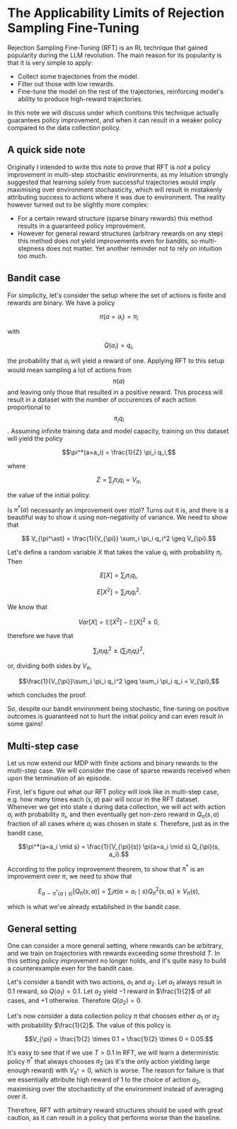 # The Applicability Limits of Rejection Sampling Fine-Tuning

Rejection Sampling Fine-Tuning (RFT) is an RL technique that gained popularity during the LLM revolution. The main reason for its popularity is that it is very simple to apply:
* Collect some trajectories from the model.
* Filter out those with low rewards.
* Fine-tune the model on the rest of the trajectories, reinforcing model's ability to produce high-reward trajectories.

In this note we will discuss under which conitions this technique actually guarantees policy improvement, and when it can result in a weaker policy compared to the data collection policy.

## A quick side note

Originally I intended to write this note to prove that RFT is _not_ a policy improvement in multi-step stochastic environments, as my intuition strongly suggested that learning solely from successful trajectories would imply maximising over environment stochasticity, which will result in mistakenly attributing success to actions where it was due to environment. The reality however turned out to be slightly more complex:
* For a certain reward structure (sparse binary rewards) this method results in a guaranteed policy improvement.
* However for general reward structures (arbitrary rewards on any step) this method does not yield improvements even for bandits, so multi-stepness does not matter.
Yet another reminder not to rely on intuition too much.

## Bandit case

For simplicity, let's consider the setup where the set of actions is finite and rewards are binary. We have a policy

$$\pi(a=a_i) = \pi_i$$

with

$$Q(a_i) = q_i,$$

the probability that $a_i$ will yield a reward of one. Applying RFT to this setup would mean sampling a lot of actions from $$\pi(a)$$ and leaving only those that resulted in a positive reward.
This process will result in a dataset with the number of occurences of each action proportional to $$\pi_i q_i$$. Assuming infinite training data and model capacity,
training on this dataset will yield the policy

$$\pi^*(a=a_i) = \frac{1}{Z} \pi_i q_i,$$

where

$$Z= \sum_i \pi_i q_i = V_{\pi},$$

the value of the initial policy.

Is $\pi^*(a)$ necessarily an improvement over $\pi(a)$? Turns out it is, and there is a beautiful way to show it using non-negativity of variance.
We need to show that

$$ V_{\pi^\ast} = \frac{1}{V_{\pi}} \sum_i \pi_i q_i^2 \geq V_{\pi}.$$

Let's define a random variable $X$ that takes the value $q_i$ with probability $\pi_i$. Then

$$E[X] = \sum_i \pi_i q_i,$$

$$E[X^2] = \sum_i \pi_i q_i^2.$$

We know that

$$Var[X] = \mathbb{E}[X^2] - \mathbb{E}[X]^2 \geq 0,$$

therefore we have that

$$\sum_i \pi_i q_i^2 \geq (\sum_i \pi_i q_i)^2,$$

or, dividing both sides by $V_{\pi}$,

$$\frac{1}{V_{\pi}}\sum_i \pi_i q_i^2 \geq \sum_i \pi_i q_i = V_{\pi},$$

which concludes the proof.

So, despite our bandit environment being stochastic, fine-tuning on positive outcomes is guaranteed not to hurt the initial policy and can even result in some gains!

## Multi-step case

Let us now extend our MDP with finite actions and binary rewards to the multi-step case. We will consider the case of sparse rewards received when upon the termination of an episode.

First, let's figure out what our RFT policy will look like in multi-step case, e.g. how many times each $(s, a)$ pair will occur in the RFT dataset. Whenever we get into state $s$ during data collection, we will act with action $a_i$ with probability $\pi_i$, and then eventually get non-zero reward in $Q_{\pi}(s, a)$ fraction of all cases where $a_i$ was chosen in state $s$. Therefore, just as in the bandit case,

$$\pi^*(a=a_i \mid s) = \frac{1}{V_{\pi}(s)} \pi(a=a_i \mid s) Q_{\pi}(s, a_i).$$

According to the policy improvement theorem, to show that $\pi^\ast$ is an improvement over $\pi$, we need to show that

$$E_{a \sim \pi^\ast(a \mid s)}[Q_{\pi}(s, a)] = \sum_i \pi(a=a_i \mid s) Q^2_{\pi}(s, a_i) \geq V_{\pi}(s),$$

which is what we've already established in the bandit case.

## General setting

One can consider a more general setting, where rewards can be arbitrary, and we train on trajectories with rewards exceeding some threshold $T$. In this setting policy improvement no longer holds, and it's quite easy to build a counterexample even for the bandit case.

Let's consider a bandit with two actions, $a_1$ and $a_2$. Let $a_1$ always result in $0.1$ reward, so $Q(a_1)=0.1$. Let $a_2$ yield $-1$ reward in $\frac{1}{2}$ of all cases, and $+1$ otherwise. Therefore $Q(a_2)=0$.

Let's now consider a data collection policy $\pi$ that chooses either $a_1$ or $a_2$ with probability $\frac{1}{2}$. The value of this policy is

$$V_{\pi} = \frac{1}{2} \times 0.1 + \frac{1}{2} \times 0 = 0.05.$$

It's easy to see that if we use $T > 0.1$ in RFT, we will learn a deterministic policy $\pi^\ast$ that always chooses $a_2$ (as it's the only action yielding large enough reward) with $V_{\pi^\ast} = 0$, which is worse. The reason for failure is that we essentially attribute high reward of $1$ to the choice of action $a_2$, maximising over the stochasticity of the environment instead of averaging over it.

Therefore, RFT with arbitrary reward structures should be used with great caution, as it can result in a policy that performs worse than the baseline.

